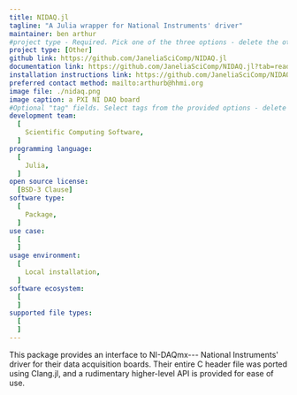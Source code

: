 ```yaml
---
title: NIDAQ.jl
tagline: "A Julia wrapper for National Instruments' driver"
maintainer: ben arthur
#project type - Required. Pick one of the three options - delete the other two.
project type: [Other]
github link: https://github.com/JaneliaSciComp/NIDAQ.jl
documentation link: https://github.com/JaneliaSciComp/NIDAQ.jl?tab=readme-ov-file#national-instruments-data-acquisition-interface
installation instructions link: https://github.com/JaneliaSciComp/NIDAQ.jl?tab=readme-ov-file#installation
preferred contact method: mailto:arthurb@hhmi.org
image file: ./nidaq.png
image caption: a PXI NI DAQ board
#Optional "tag" fields. Select tags from the provided options - delete the options that are not applicable. If you feel another option is required to describe your project, add it and then note this in your pull request.
development team:
  [
    Scientific Computing Software,
  ]
programming language:
  [
    Julia,
  ]
open source license:
  [BSD-3 Clause]
software type:
  [
    Package,
  ]
use case:
  [
  ]
usage environment:
  [
    Local installation,
  ]
software ecosystem:
  [
  ]
supported file types:
  [
  ]
---
```


This package provides an interface to NI-DAQmx--- National Instruments' driver for their data acquisition boards. Their entire C header file was ported using Clang.jl, and a rudimentary higher-level API is provided for ease of use.
